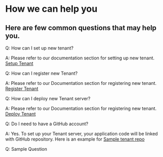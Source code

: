 # How we can help you

## Here are few common questions that may help you.

 Q: How can I set up new tenant?
    
A: Please refer to our documentation section for setting up new tenant. [Setup Tenant]

Q: How can I register new Tenant?

A: Please refer to our Documentation section for registering new tenant. [Register Tenant]

Q: How can I deploy new Tenant server?

A: Please refer to our Documentation section for registering new tenant. [Deploy Tenant]

Q: Do I need to have a GitHub account?

A: Yes. To set up your Tenant server, your application code will be linked with GitHub repository. Here is an example for [Sample tenant repo]

Q: Sample Question

[//]: # (These are reference links used in markdown file)

[Setup Tenant]: <?path=docs/getting-started/setup-tenant/setup-tenant.md>

[Register Tenant]: <?path=docs/getting-started/setup-tenant/register-tenant.md>

[Deploy Tenant]: <?path=docs/getting-started/setup-tenant/deploy-tenant.md>

[Sample tenant repo]: <https://github.com/fiserv/sample-tenant>